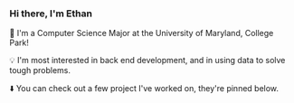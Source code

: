 ### Hi there, I'm Ethan

🐢 I'm a Computer Science Major at the University of Maryland, College Park! 

💡 I'm most interested in back end development, and in using data to solve tough problems. 

⬇️ You can check out a few project I've worked on, they're pinned below. 

<!--
**ethan-schaffer/ethan-schaffer** is a ✨ _special_ ✨ repository because its `README.md` (this file) appears on your GitHub profile.

Here are some ideas to get you started:

- 🔭 I’m currently working on ...
- 🌱 I’m currently learning ...
- 👯 I’m looking to collaborate on ...
- 🤔 I’m looking for help with ...
- 💬 Ask me about ...
- 📫 How to reach me: ...
- 😄 Pronouns: ...
- ⚡ Fun fact: ...
-->

